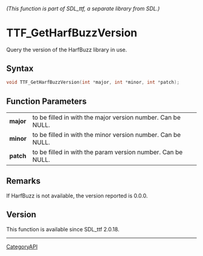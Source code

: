 ###### (This function is part of SDL_ttf, a separate library from SDL.)
# TTF_GetHarfBuzzVersion

Query the version of the HarfBuzz library in use.

## Syntax

```c
void TTF_GetHarfBuzzVersion(int *major, int *minor, int *patch);

```

## Function Parameters

|               |                                                             |
| ------------- | ----------------------------------------------------------- |
| **major**     | to be filled in with the major version number. Can be NULL. |
| **minor**     | to be filled in with the minor version number. Can be NULL. |
| **patch**     | to be filled in with the param version number. Can be NULL. |

## Remarks

If HarfBuzz is not available, the version reported is 0.0.0.

## Version

This function is available since SDL_ttf 2.0.18.

----
[CategoryAPI](CategoryAPI.md)
